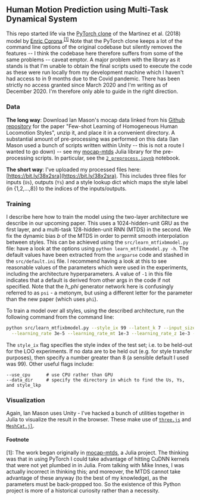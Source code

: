 
## Human Motion Prediction using Multi-Task Dynamical System

This repo started life via the [PyTorch clone](https://github.com/enriccorona/human-motion-prediction-pytorch) of the Martinez et al. (2018) model by [Enric Corona](https://github.com/enriccorona).<sup>[[1]](#JuliaRepoFootnote)</sup> Note that the PyTorch clone keeps a lot of the command line options of the original codebase but silently removes the features -- I think the codebase here therefore suffers from some of the same problems --  caveat emptor. A major problem with the library as it stands is that I'm unable to obtain the final scripts used to execute the code as these were run locally from my development machine which I haven't had access to in 9 months due to the Covid pandemic. There has been strictly no access granted since March 2020 and I'm writing as of December 2020. I'm therefore only able to guide in the right direction.

### Data

**The long way**: Download Ian Mason's mocap data linked from his [Github repository](https://github.com/ianxmason/Fewshot_Learning_of_Homogeneous_Human_Locomotion_Styles#training-the-models) for the paper "Few-shot Learning of Homogeneous Human Locomotion Styles", unzip it, and place it in a convenient directory. A substantial amount of pre-processing was performed on this data (Ian Mason used a bunch of scripts written within Unity -- this is not a route I wanted to go down) -- see my [mocap-mtds](https://github.com/ornithos/mocap-mtds) Julia library for the pre-processing scripts. In particular, see the [`2_preprocess.ipynb`](https://github.com/ornithos/mocap-mtds/blob/master/2_preprocess.ipynb) notebook.

**The short way**: I've uploaded my processed files here: [https://bit.ly/38x2sra](https://bit.ly/38x2sra). This includes three files for inputs (`Us`), outputs (`Ys`) and a style lookup dict which maps the style label (in {1,2,...,8}) to the indices of the inputs/outputs.

### Training

I describe here how to train the model using the two-layer architecture we describe in our upcoming paper. This uses a 1024-hidden-unit GRU as the first layer, and a multi-task 128-hidden-unit RNN (MTDS) in the second. We fix the dynamic bias _b_ of the MTDS in order to permit smooth interpolation between styles. This can be achieved using the `src/learn_mtfixbmodel.py` file: have a look at the options using `python learn_mtfixbmodel.py -h`. The default values have been extracted from the `argparse` code and stashed in the `src/default.ini` file. I recommend having a look at this to see reasonable values of the parameters which were used in the experiments, including the architecture hyperparameters. A value of `-1` in this file indicates that a default is derived from other args in the code if not specified. Note that the *h\_phi* generator network here is confusingly referred to as `psi` - a metonym, but using a different letter for the parameter than the new paper (which uses `phi`).


To train a model over all styles, using the described architecture, run the following command from the command line:
```bash
python src/learn_mtfixbmodel.py --style_ix 99 --latent_k 7 --input_size 64 --bottleneck 24 --iterations 20000 --hard_em_iters 10000 \
  --learning_rate 3e-5 --learning_rate_mt 1e-3 --learning_rate_z 1e-3 --psi_affine --data_dir <data_path>
```

The `style_ix` flag specifies the style index of the test set; i.e. to be held-out for the LOO experiments. If no data are to be held out (e.g. for style transfer purposes), then specify a number greater than 8 (a sensible default I used was 99). Other useful flags include:

```
--use_cpu      # use CPU rather than GPU
--data_dir     # specify the directory in which to find the Us, Ys, and style_lkp
```

### Visualization

Again, Ian Mason uses Unity - I've hacked a bunch of utilities together in Julia to visualize the result in the browser. These make use of [`three.js`](https://threejs.org/) and [`MeshCat.jl`](https://github.com/rdeits/MeshCat.jl).


#### Footnote

<a name="#JuliaRepoFootnote">[1]</a>: The work began originally in [mocap-mtds](https://github.com/ornithos/mocap-mtds), a Julia project. The thinking was that in using PyTorch I could take advantage of hitting CuDNN kernels that were not yet plumbed in in Julia. From talking with Mike Innes, I was actually incorrect in thinking this; and moreover, the MTDS cannot take advantage of these anyway (to the best of my knowledge), as the parameters must be back-propped too. So the existence of this Python project is more of a historical curiosity rather than a necessity.
